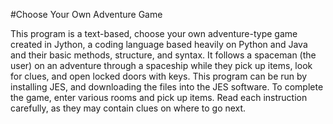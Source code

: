 #Choose Your Own Adventure Game

This program is a text-based, choose your own adventure-type game created in Jython, a coding language based heavily on Python and Java and their basic methods, structure, and syntax.
It follows a spaceman (the user) on an adventure through a spaceship while they pick up items, look for clues, and open locked doors with keys. 
This program can be run by installing JES, and downloading the files into the JES software.
To complete the game, enter various rooms and pick up items. Read each instruction carefully, as they may contain clues on where to go next.
